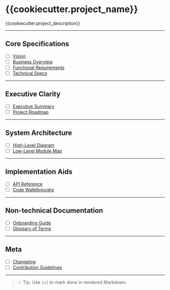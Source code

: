# {{cookiecutter.project_name}}

{{cookiecutter.project_description}}

---

## Core Specifications

- [ ] [Vision](specifications/strategy/vision.md)
- [ ] [Business Overview](specifications/business/overview.md)
- [ ] [Functional Requirements](specifications/functional/requirements.md)
- [ ] [Technical Specs](specifications/technical/specs.md)

---

## Executive Clarity

- [ ] [Executive Summary](executive/briefs/summary.md)
- [ ] [Project Roadmap](executive/roadmaps/timeline.md)

---

## System Architecture

- [ ] [High-Level Diagram](architecture/high-level/diagram.md)
- [ ] [Low-Level Module Map](architecture/low-level/modules.md)

---

## Implementation Aids

- [ ] [API Reference](implementation/api-reference/README.md)
- [ ] [Code Walkthroughs](implementation/code-walkthroughs/README.md)

---

## Non-technical Documentation

- [ ] [Onboarding Guide](non-technical/onboarding/guide.md)
- [ ] [Glossary of Terms](non-technical/glossary/terms.md)

---

## Meta

- [ ] [Changelog](meta/changelog.md)
- [ ] [Contribution Guidelines](meta/contributing.md)

---

> ✅ Tip: Use `[x]` to mark done in rendered Markdown.
